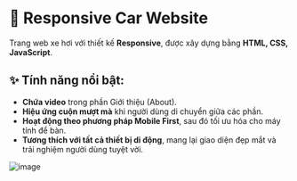 # 🚗 Responsive Car Website  

Trang web xe hơi với thiết kế **Responsive**, được xây dựng bằng **HTML, CSS, JavaScript**.  

## ✨ Tính năng nổi bật:  
- **Chứa video** trong phần Giới thiệu (About).  
- **Hiệu ứng cuộn mượt mà** khi người dùng di chuyển giữa các phần.  
- **Hoạt động theo phương pháp Mobile First**, sau đó tối ưu hóa cho máy tính để bàn.  
- **Tương thích với tất cả thiết bị di động**, mang lại giao diện đẹp mắt và trải nghiệm người dùng tuyệt vời.


![image](https://github.com/user-attachments/assets/89a447fe-c834-4891-8e34-59cda5fc4505)


